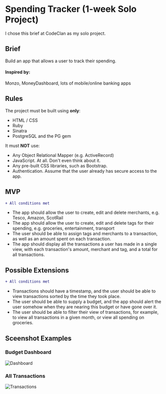# Spending Tracker (1-week Solo Project)

I chose this brief at CodeClan as my solo project.

## Brief
Build an app that allows a user to track their spending.

#### Inspired by:

Monzo, MoneyDashboard, lots of mobile/online banking apps

## Rules

The project must be built using **only**:

* HTML / CSS
* Ruby
* Sinatra
* PostgreSQL and the PG gem

It must **NOT** use:

* Any Object Relational Mapper (e.g. ActiveRecord)
* JavaScript. At all. Don't even think about it.
* Any pre-built CSS libraries, such as Bootstrap.
* Authentication. Assume that the user already has secure access to the app.

## MVP
```diff
+ All conditions met
```
* The app should allow the user to create, edit and delete merchants, e.g. Tesco, Amazon, ScotRail
* The app should allow the user to create, edit and delete tags for their spending, e.g. groceries, entertainment, transport
* The user should be able to assign tags and merchants to a transaction, as well as an amount spent on each transaction.
* The app should display all the transactions a user has made in a single view, with each transaction's amount, merchant and tag, and a total for all transactions.



## Possible Extensions
```diff
+ All conditions met
```
* Transactions should have a timestamp, and the user should be able to view transactions sorted by the time they took place.
* The user should be able to supply a budget, and the app should alert the user somehow when they are nearing this budget or have gone over it.
* The user should be able to filter their view of transactions, for example, to view all transactions in a given month, or view all spending on groceries.

## Sceenshot Examples

### Budget Dashboard
![Dashboard](https://user-images.githubusercontent.com/30385421/55281560-2a9c5400-532e-11e9-9c00-235522697af1.png)

### All Transactions
![Transactions](https://user-images.githubusercontent.com/30385421/55281582-72bb7680-532e-11e9-8217-f3aed42e917b.png)
